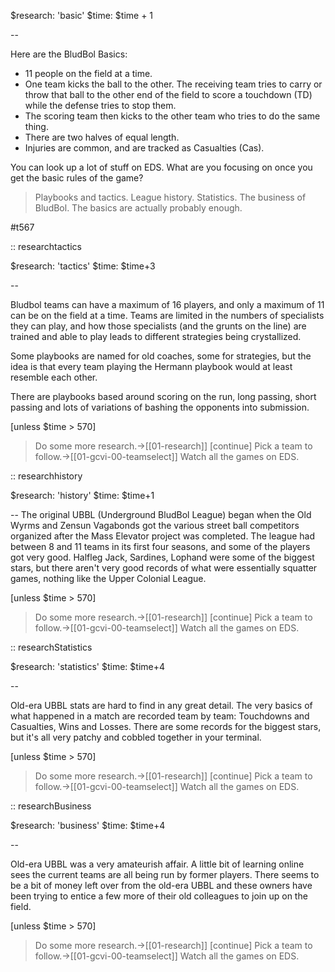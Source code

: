 $research: 'basic'
$time: $time + 1

--

Here are the BludBol Basics:

* 11 people on the field at a time.
* One team kicks the ball to the other. The receiving team tries to carry or throw that ball to the other end of the field to score a touchdown (TD) while the defense tries to stop them.
* The scoring team then kicks to the other team who tries to do the same thing.
* There are two halves of equal length.
* Injuries are common, and are tracked as Casualties (Cas).

You can look up a lot of stuff on EDS. What are you focusing on once you get the basic rules of the game?

> Playbooks and tactics.
> League history.
> Statistics.
> The business of BludBol.
> The basics are actually probably enough.

#t567 

:: researchtactics

$research: 'tactics'
$time: $time+3

--

Bludbol teams can have a maximum of 16 players, and only a maximum of 11 can be on the field at a time. Teams are limited in the numbers of specialists they can play, and how those specialists (and the grunts on the line) are trained and able to play leads to different strategies being crystallized.

Some playbooks are named for old coaches, some for strategies, but the idea is that every team playing the Hermann playbook would at least resemble each other.

There are playbooks based around scoring on the run, long passing, short passing and lots of variations of bashing the opponents into submission.

[unless $time > 570]
> Do some more research.->[[01-research]]
> [continue]
> Pick a team to follow.->[[01-gcvi-00-teamselect]]
> Watch all the games on EDS.

:: researchhistory

$research: 'history'
$time: $time+1

--
The original UBBL (Underground BludBol League) began when the Old Wyrms and Zensun Vagabonds got the various street ball competitors organized after the Mass Elevator project was completed. The league had between 8 and 11 teams in its first four seasons, and some of the players got very good. Halfleg Jack, Sardines, Lophand were some of the biggest stars, but there aren't very good records of what were essentially squatter games, nothing like the Upper Colonial League.

[unless $time > 570]
> Do some more research.->[[01-research]]
[continue]
> Pick a team to follow.->[[01-gcvi-00-teamselect]]
> Watch all the games on EDS.

:: researchStatistics

$research: 'statistics'
$time: $time+4

--

Old-era UBBL stats are hard to find in any great detail. The very basics of what happened in a match are recorded team by team: Touchdowns and Casualties, Wins and Losses. There are some records for the biggest stars, but it's all very patchy and cobbled together in your terminal.

[unless $time > 570]
> Do some more research.->[[01-research]]
[continue]
> Pick a team to follow.->[[01-gcvi-00-teamselect]]
> Watch all the games on EDS.

:: researchBusiness

$research: 'business'
$time: $time+4

--

Old-era UBBL was a very amateurish affair. A little bit of learning online sees the current teams are all being run by former players. There seems to be a bit of money left over from the old-era UBBL and these owners have been trying to entice a few more of their old colleagues to join up on the field.

[unless $time > 570]
> Do some more research.->[[01-research]]
[continue]
> Pick a team to follow.->[[01-gcvi-00-teamselect]]
> Watch all the games on EDS.
